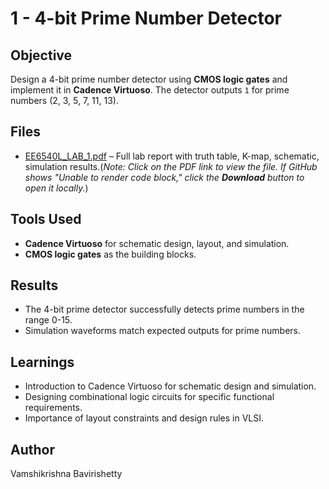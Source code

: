 #  1 - 4-bit Prime Number Detector

## Objective
Design a 4-bit prime number detector using **CMOS logic gates** and implement it in **Cadence Virtuoso**. The detector outputs `1` for prime numbers (2, 3, 5, 7, 11, 13).

## Files
- [EE6540L_LAB_1.pdf](EE6540L_LAB_1.pdf) – Full lab report with truth table, K-map, schematic, simulation results.(*Note: Click on the PDF link to view the file. If GitHub shows "Unable to render code block," click the **Download** button to open it locally.*)

  

## Tools Used
- **Cadence Virtuoso** for schematic design, layout, and simulation.
- **CMOS logic gates** as the building blocks.

## Results
- The 4-bit prime detector successfully detects prime numbers in the range 0-15.
- Simulation waveforms match expected outputs for prime numbers.

## Learnings
- Introduction to Cadence Virtuoso for schematic design and simulation.
- Designing combinational logic circuits for specific functional requirements.
- Importance of layout constraints and design rules in VLSI.

## Author
Vamshikrishna Bavirishetty
